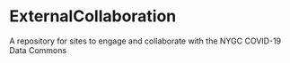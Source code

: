 # ExternalCollaboration
A repository for sites to engage and collaborate with the NYGC COVID-19 Data Commons
